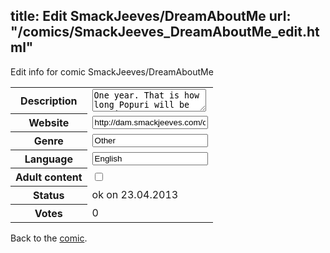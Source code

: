 title: Edit SmackJeeves/DreamAboutMe
url: "/comics/SmackJeeves_DreamAboutMe_edit.html"
---
Edit info for comic SmackJeeves/DreamAboutMe

<form name="comic" action="http://gaepostmail.appengine.com/comic" name="post">
<table class="comicinfo">
<tr>
<th>Description</th><td><textarea name="description">One year. That is how long Popuri will be staying at Green Ranch while her parents are away. And in that one short year, her life will change forever! Based on the game Harvest Moon 64</textarea></td>
</tr>
<tr>
<th>Website</th><td><input type="text" name="url" value="http://dam.smackjeeves.com/comics/"/></td>
</tr>
<tr>
<th>Genre</th><td><input type="text" name="genre" value="Other"/></td>
</tr>
<tr>
<th>Language</th><td><input type="text" name="language" value="English"/></td>
</tr>
<tr>
<th>Adult content</th><td><input type="checkbox" name="adult" value="adult" /></td>
</tr>
<tr>
<th>Status</th><td>ok on 23.04.2013</td>
</tr>
<tr>
<th>Votes</th><td>0</div></td>
</tr>
</table>
</form>

Back to the [comic](/comics/SmackJeeves_DreamAboutMe.html).
